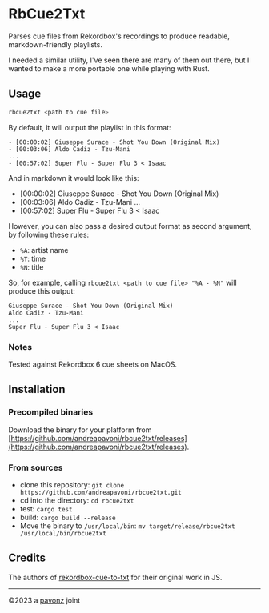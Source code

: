 # RbCue2Txt

Parses cue files from Rekordbox's recordings to produce readable, markdown-friendly playlists.

I needed a similar utility, I've seen there are many of them out there, but I wanted to make a more portable one while playing with Rust.

## Usage

```sh
rbcue2txt <path to cue file>
```

By default, it will output the playlist in this format:

```
- [00:00:02] Giuseppe Surace - Shot You Down (Original Mix)
- [00:03:06] Aldo Cadiz - Tzu-Mani
...
- [00:57:02] Super Flu - Super Flu 3 < Isaac
```

And in markdown it would look like this:

- [00:00:02] Giuseppe Surace - Shot You Down (Original Mix)
- [00:03:06] Aldo Cadiz - Tzu-Mani
...
- [00:57:02] Super Flu - Super Flu 3 < Isaac


However, you can also pass a desired output format as second argument, by following these rules:

- `%A`: artist name
- `%T`: time
- `%N`: title

So, for example, calling `rbcue2txt <path to cue file> "%A - %N"` will produce this output:

```
Giuseppe Surace - Shot You Down (Original Mix)
Aldo Cadiz - Tzu-Mani
...
Super Flu - Super Flu 3 < Isaac
```

### Notes

Tested against Rekordbox 6 cue sheets on MacOS.

## Installation

### Precompiled binaries

Download the binary for your platform from [https://github.com/andreapavoni/rbcue2txt/releases](https://github.com/andreapavoni/rbcue2txt/releases).

### From sources

- clone this repository: `git clone https://github.com/andreapavoni/rbcue2txt.git`
- cd into the directory: `cd rbcue2txt`
- test: `cargo test`
- build: `cargo build --release`
- Move the binary to `/usr/local/bin`: `mv target/release/rbcue2txt /usr/local/bin/rbcue2txt`


## Credits

The authors of [rekordbox-cue-to-txt](https://github.com/keyle/rekordbox-cue-to-txt/tree/master) for their original work in JS.

---

©2023 a [pavonz](https://pavonz.com) joint
